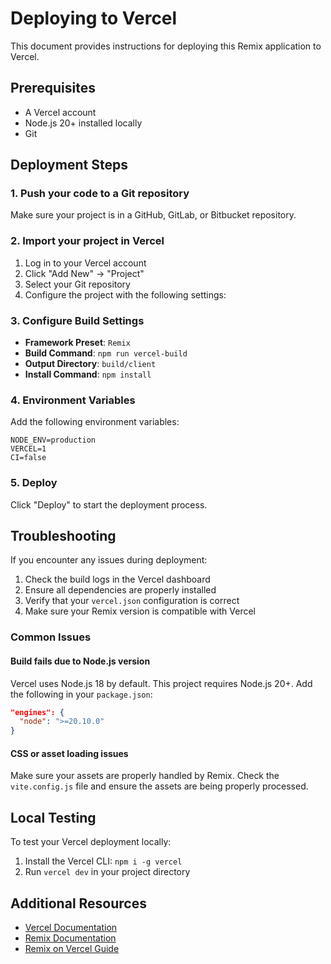 # Deploying to Vercel

This document provides instructions for deploying this Remix application to Vercel.

## Prerequisites

- A Vercel account
- Node.js 20+ installed locally
- Git

## Deployment Steps

### 1. Push your code to a Git repository

Make sure your project is in a GitHub, GitLab, or Bitbucket repository.

### 2. Import your project in Vercel

1. Log in to your Vercel account
2. Click "Add New" → "Project"
3. Select your Git repository
4. Configure the project with the following settings:

### 3. Configure Build Settings

- **Framework Preset**: `Remix`
- **Build Command**: `npm run vercel-build`
- **Output Directory**: `build/client`
- **Install Command**: `npm install`

### 4. Environment Variables

Add the following environment variables:

```
NODE_ENV=production
VERCEL=1
CI=false
```

### 5. Deploy

Click "Deploy" to start the deployment process.

## Troubleshooting

If you encounter any issues during deployment:

1. Check the build logs in the Vercel dashboard
2. Ensure all dependencies are properly installed
3. Verify that your `vercel.json` configuration is correct
4. Make sure your Remix version is compatible with Vercel

### Common Issues

#### Build fails due to Node.js version

Vercel uses Node.js 18 by default. This project requires Node.js 20+. Add the following in your `package.json`:

```json
"engines": {
  "node": ">=20.10.0"
}
```

#### CSS or asset loading issues

Make sure your assets are properly handled by Remix. Check the `vite.config.js` file and ensure the assets are being properly processed.

## Local Testing

To test your Vercel deployment locally:

1. Install the Vercel CLI: `npm i -g vercel`
2. Run `vercel dev` in your project directory

## Additional Resources

- [Vercel Documentation](https://vercel.com/docs)
- [Remix Documentation](https://remix.run/docs/en/main)
- [Remix on Vercel Guide](https://vercel.com/guides/deploying-remix-with-vercel) 